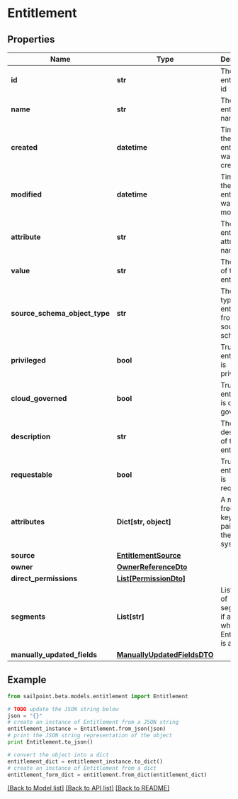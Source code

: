 # Entitlement


## Properties
Name | Type | Description | Notes
------------ | ------------- | ------------- | -------------
**id** | **str** | The entitlement id | [optional] 
**name** | **str** | The entitlement name | [optional] 
**created** | **datetime** | Time when the entitlement was created | [optional] 
**modified** | **datetime** | Time when the entitlement was last modified | [optional] 
**attribute** | **str** | The entitlement attribute name | [optional] 
**value** | **str** | The value of the entitlement | [optional] 
**source_schema_object_type** | **str** | The object type of the entitlement from the source schema | [optional] 
**privileged** | **bool** | True if the entitlement is privileged | [optional] [default to False]
**cloud_governed** | **bool** | True if the entitlement is cloud governed | [optional] [default to False]
**description** | **str** | The description of the entitlement | [optional] 
**requestable** | **bool** | True if the entitlement is requestable | [optional] [default to False]
**attributes** | **Dict[str, object]** | A map of free-form key-value pairs from the source system | [optional] 
**source** | [**EntitlementSource**](EntitlementSource.md) |  | [optional] 
**owner** | [**OwnerReferenceDto**](OwnerReferenceDto.md) |  | [optional] 
**direct_permissions** | [**List[PermissionDto]**](PermissionDto.md) |  | [optional] 
**segments** | **List[str]** | List of IDs of segments, if any, to which this Entitlement is assigned. | [optional] 
**manually_updated_fields** | [**ManuallyUpdatedFieldsDTO**](ManuallyUpdatedFieldsDTO.md) |  | [optional] 

## Example

```python
from sailpoint.beta.models.entitlement import Entitlement

# TODO update the JSON string below
json = "{}"
# create an instance of Entitlement from a JSON string
entitlement_instance = Entitlement.from_json(json)
# print the JSON string representation of the object
print Entitlement.to_json()

# convert the object into a dict
entitlement_dict = entitlement_instance.to_dict()
# create an instance of Entitlement from a dict
entitlement_form_dict = entitlement.from_dict(entitlement_dict)
```
[[Back to Model list]](../README.md#documentation-for-models) [[Back to API list]](../README.md#documentation-for-api-endpoints) [[Back to README]](../README.md)


